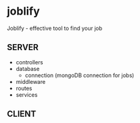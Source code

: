 # joblify

Joblify - effective tool to find your job

## SERVER

- controllers
- database
  - connection (mongoDB connection for jobs)
- middleware
- routes
- services

## CLIENT
